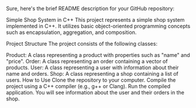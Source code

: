 
Sure, here's the brief README description for your GitHub repository:

Simple Shop System in C++
This project represents a simple shop system implemented in C++. It utilizes basic object-oriented programming concepts such as encapsulation, aggregation, and composition.

Project Structure
The project consists of the following classes:

Product: A class representing a product with properties such as "name" and "price".
Order: A class representing an order containing a vector of products.
User: A class representing a user with information about their name and orders.
Shop: A class representing a shop containing a list of users.
How to Use
Clone the repository to your computer.
Compile the project using a C++ compiler (e.g., g++ or Clang).
Run the compiled application.
You will see information about the user and their orders in the shop.
